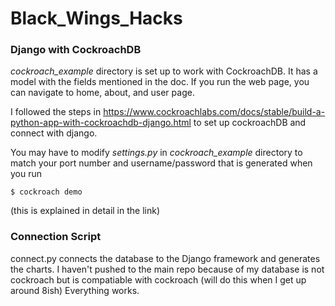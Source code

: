 # Black_Wings_Hacks

### Django with CockroachDB
*cockroach_example* directory is set up to work with CockroachDB.
It has a model with the fields mentioned in the doc.
If you run the web page, you can navigate to home, about, and user page.

I followed the steps in https://www.cockroachlabs.com/docs/stable/build-a-python-app-with-cockroachdb-django.html to set up cockroachDB and connect with django.

You may have to modify *settings.py* in *cockroach_example* directory to match your port number and username/password that is generated when you run
```
$ cockroach demo
```
(this is explained in detail in the link)

### Connection Script

connect.py connects the database to the Django framework and generates the charts.
I haven't pushed to the main repo because of my database is not cockroach but is compatiable with cockroach (will do this when I get up around 8ish)
Everything works. 